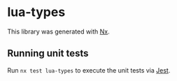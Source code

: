 # lua-types

This library was generated with [Nx](https://nx.dev).

## Running unit tests

Run `nx test lua-types` to execute the unit tests via [Jest](https://jestjs.io).
